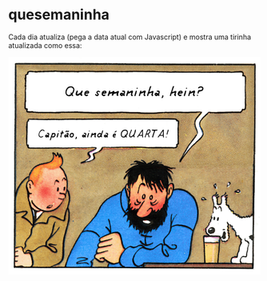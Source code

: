 # quesemaninha

Cada dia atualiza (pega a data atual com Javascript) e mostra uma tirinha atualizada como essa:

![alt text](media/foto.png)